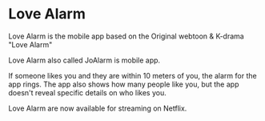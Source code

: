 # Love Alarm

Love Alarm is the mobile app based on the Original webtoon &amp; K-drama "Love Alarm"



Love Alarm also called JoAlarm is mobile app.

If someone likes you and they are within 10 meters of you, the alarm for the app rings. The app also shows how many people like you, but the app doesn't reveal specific details on who likes you.



Love Alarm are now available for streaming on Netflix.


